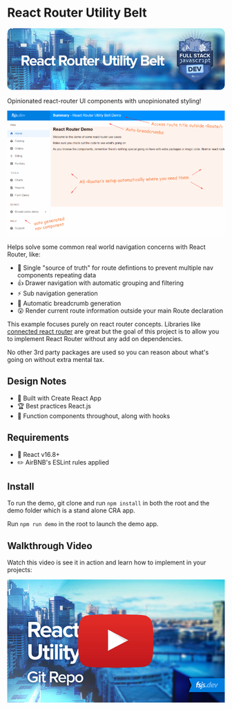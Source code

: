 # React Router Utility Belt

![React Router Utility Belt](https://github.com/fsjsd/react-router-utilitybelt/blob/master/docs/readme-header-reactrouterutilitybelt.jpg?raw=true)

Opinionated react-router UI components with unopinionated styling!

![React Router Utility Belt Preview](https://github.com/fsjsd/react-router-utilitybelt/blob/master/docs/reactrouterutilitybelt.gif?raw=true)

Helps solve some common real world navigation concerns with React Router, like:

- :gem: Single "source of truth" for route defintions to prevent multiple nav components repeating data
- :+1: Drawer navigation with automatic grouping and filtering
- :zap: Sub navigation generation
- :bread: Automatic breadcrumb generation
- :open_mouth: Render current route information outside your main Route declaration

This example focuses purely on react router concepts. Libraries like [connected react router](https://github.com/chriswebbsydney/connected-react-router) are great but the goal of this project is to allow you to implement React Router without any add on dependencies.

No other 3rd party packages are used so you can reason about what's going on without extra mental tax.

## Design Notes

- :gift: Built with Create React App
- :trophy: Best practices React.js
- :memo: Function components throughout, along with hooks

## Requirements

- :book: React v16.8+
- :pencil2: AirBNB's ESLint rules applied

## Install

To run the demo, git clone and run `npm install` in both the root and the demo folder which is a stand alone CRA app.

Run `npm run demo` in the root to launch the demo app.

## Walkthrough Video

Watch this video is see it in action and learn how to implement in your projects:

[![Walkthrough on Youtube](https://github.com/fsjsd/react-router-utilitybelt/blob/master/docs/yt-thumb.jpg?raw=true)](https://www.youtube.com/watch?v=KgC50xKGPRo)
